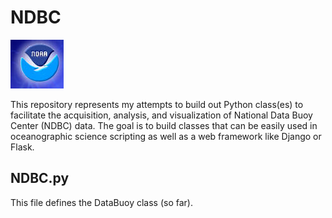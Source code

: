 # NDBC
![alt text](images/noaaleft.jpg "NOAA") 

This repository represents my attempts to build out Python class(es)
to facilitate the acquisition, analysis, and visualization of National
Data Buoy Center (NDBC) data.  The goal is to build classes that can be
easily used in oceanographic science scripting as well as a web
framework like Django or Flask.

## NDBC.py
This file defines the DataBuoy class (so far).
